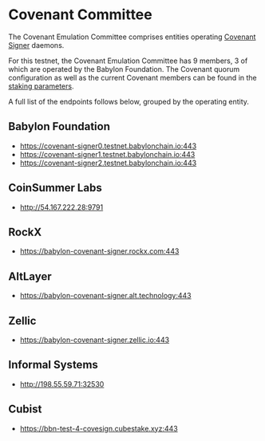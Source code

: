 # Covenant Committee

The Covenant Emulation Committee comprises entities operating
[Covenant Signer](https://github.com/babylonchain/covenant-signer) daemons.

For this testnet, the Covenant Emulation Committee has 9 members, 3 of which
are operated by the Babylon Foundation. The Covenant quorum configuration as
well as the current Covenant members can be found in the
[staking parameters](../parameters/global-config.json).

A full list of the endpoints follows below, grouped by the operating entity.

## Babylon Foundation

- https://covenant-signer0.testnet.babylonchain.io:443
- https://covenant-signer1.testnet.babylonchain.io:443
- https://covenant-signer2.testnet.babylonchain.io:443

## CoinSummer Labs

- http://54.167.222.28:9791

## RockX

- https://babylon-covenant-signer.rockx.com:443

## AltLayer

- https://babylon-covenant-signer.alt.technology:443

## Zellic

- https://babylon-covenant-signer.zellic.io:443

## Informal Systems

- http://198.55.59.71:32530

## Cubist

- https://bbn-test-4-covesign.cubestake.xyz:443        
